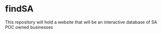 # findSA
This repository will hold a website that will be an interactive database of SA POC owned businesses
